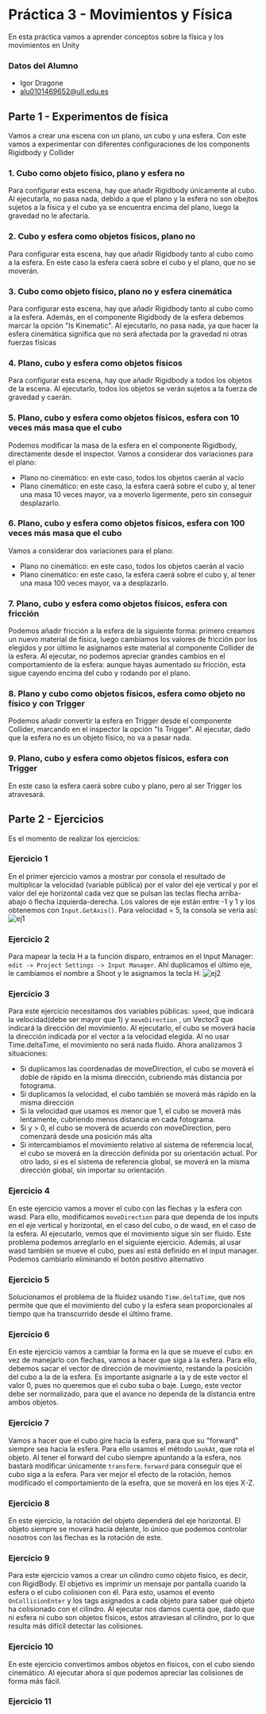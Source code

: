 # Práctica 3 - Movimientos y Física
En esta práctica vamos a aprender conceptos sobre la física y los movimientos en Unity

### Datos del Alumno
- Igor Dragone
- alu0101469652@ull.edu.es

## Parte 1 - Experimentos de física
Vamos a crear una escena con un plano, un cubo y una esfera. Con este vamos a experimentar con diferentes configuraciones de los components Rigidbody y Collider
### 1. Cubo como objeto físico, plano y esfera no
Para configurar esta escena, hay que añadir Rigidbody únicamente al cubo. Al ejecutarla, no pasa nada, debido a que el plano y la esfera no son obejtos sujetos a la física y el cubo ya se encuentra encima del plano, luego la gravedad no le afectaría.
### 2. Cubo y esfera como objetos físicos, plano no
Para configurar esta escena, hay que añadir Rigidbody tanto al cubo como a la esfera. En este caso la esfera caerá sobre el cubo y el plano, que no se moverán. 
### 3. Cubo como objeto físico, plano no y esfera cinemática
Para configurar esta escena, hay que añadir Rigidbody tanto al cubo como a la esfera. Además, en el componente Rigidbody de la esfera debemos marcar la opción "Is Kinematic". Al ejecutarlo, no pasa nada, ya que hacer la esfera cinemática significa que no será afectada por la gravedad ni otras fuerzas físicas
### 4. Plano, cubo y esfera como objetos físicos
Para configurar esta escena, hay que añadir Rigidbody a todos los objetos de la escena. Al ejecutarlo, todos los objetos se verán sujetos a la fuerza de gravedad y caerán.
### 5. Plano, cubo y esfera como objetos físicos, esfera con 10 veces más masa que el cubo
Podemos modificar la masa de la esfera en el componente Rigidbody, directamente desde el inspector. Vamos a considerar dos variaciones para el plano:
- Plano no cinemático: en este caso, todos los objetos caerán al vacío
- Plano cinemático: en este caso, la esfera caerá sobre el cubo y, al tener una masa 10 veces mayor, va a moverlo ligermente, pero sin conseguir desplazarlo.
### 6. Plano, cubo y esfera como objetos físicos, esfera con 100 veces más masa que el cubo
Vamos a considerar dos variaciones para el plano:
- Plano no cinemático: en este caso, todos los objetos caerán al vacío
- Plano cinemático: en este caso, la esfera caerá sobre el cubo y, al tener una masa 100 veces mayor, va a desplazarlo.
### 7. Plano, cubo y esfera como objetos físicos, esfera con fricción
Podemos añadir fricción a la esfera de la siguiente forma: primero creamos un nuevo material de física, luego cambiamos los valores de fricción por los elegidos y por último le asignamos este material al componente Collider de la esfera. Al ejecutar, no podemos apreciar grandes cambios en el comportamiento de la esfera: aunque hayas aumentado su fricción, esta sigue cayendo encima del cubo y rodando por el plano.
### 8. Plano y cubo como objetos físicos, esfera como objeto no físico y con Trigger
Podemos añadir convertir la esfera en Trigger desde el componente Collider, marcando en el inspector la opción "Is Trigger". Al ejecutar, dado que la esfera no es un objeto físico, no va a pasar nada. 
### 9. Plano, cubo y esfera como objetos físicos, esfera con Trigger
En este caso la esfera caerá sobre cubo y plano, pero al ser Trigger los atravesará. 

## Parte 2 - Ejercicios
Es el momento de realizar los ejercicios:

### Ejercicio 1
En el primer ejercicio vamos a mostrar por consola el resultado de multiplicar la velocidad (variable pública) por el valor del eje vertical y por el valor del eje horizontal cada vez que se pulsan las teclas flecha arriba-abajo ó flecha izquierda-derecha. Los valores de eje están entre -1 y 1 y los obtenemos con `Input.GetAxis()`. Para velocidad = 5, la consola se vería así:
![ej1](img/Ej01-pr3.png)

### Ejercicio 2
Para mapear la tecla H a la función disparo, entramos en el Input Manager: `edit -> Project Settings -> Input Manager`. Ahí duplicamos el último eje, le cambiamos el nombre a Shoot y le asignamos la tecla H:
![ej2](img/Ej02-pr3.png)

### Ejercicio 3
Para este ejercicio necesitamos dos variables públicas: `speed`, que indicará la velocidad(debe ser mayor que 1) y `moveDirection` , un Vector3 que indicará la dirección del movimiento. Al ejecutarlo, el cubo se moverá hacia la dirección indicada por el vector a la velocidad elegida. Al no usar Time.deltaTime, el movimiento no será nada fluido. Ahora analizamos 3 situaciones:
- Si duplicamos las coordenadas de moveDirection, el cubo se moverá el doble de rápido en la misma dirección, cubriendo más distancia por fotograma.
- Si duplicamos la velocidad, el cubo también se moverá más rápido en la misma dirección
- Si la velocidad que usamos es menor que 1, el cubo se moverá más lentamente, cubriendo menos distancia en cada fotograma.
- Si y > 0, el cubo se moverá de acuerdo con moveDirection, pero comenzará desde una posición más alta
- Si intercambiamos el movimiento relativo al sistema de referencia local, el cubo se moverá en la dirección definida por su orientación actual. Por otro lado, si es el sistema de referencia global, se moverá en la misma dirección global, sin importar su orientación.

### Ejercicio 4
En este ejercicio vamos a mover el cubo con las flechas y la esfera con wasd. Para ello, modificamos `moveDirection` para que dependa de los inputs en el eje vertical y horizontal, en el caso del cubo, o de wasd, en el caso de la esfera. Al ejecutarlo, vemos que el movimiento sigue sin ser fluido. Este problema podemos arreglarlo en el siguiente ejercicio. Además, al usar wasd también se mueve el cubo, pues así está definido en el input manager. Podemos cambiarlo eliminando el botón positivo alternativo

### Ejercicio 5
Solucionamos el problema de la fluidez usando `Time.deltaTime`, que nos permite que que el movimiento del cubo y la esfera sean proporcionales al tiempo que ha transcurrido desde el último frame. 

### Ejercicio 6
En este ejercicio vamos a cambiar la forma en la que se mueve el cubo: en vez de manejarlo con flechas, vamos a hacer que siga a la esfera. Para ello, debemos sacar el vector de dirección de movimiento, restando la posición del cubo a la de la esfera. Es importante asignarle a la y de este vector el valor 0, pues no queremos que el cubo suba o baje. Luego, este vector debe ser normalizado, para que el avance no dependa de la distancia entre ambos objetos.

### Ejercicio 7
Vamos a hacer que el cubo gire hacia la esfera, para que su "forward" siempre sea hacia la esfera. Para ello usamos el método `LookAt`, que rota el objeto. Al tener el forward del cubo siempre apuntando a la esfera, nos bastarà modificar únicamente `transform.forward` para conseguir que el cubo siga a la esfera. Para ver mejor el efecto de la rotación, hemos modificado el comportamiento de la esefra, que se moverá en los ejes X-Z.

### Ejercicio 8
En este ejercicio, la rotación del objeto dependerá del eje horizontal. El objeto siempre se moverá hacia delante, lo único que podemos controlar nosotros con las flechas es la rotación de este.

### Ejercicio 9
Para este ejercicio vamos a crear un cilindro como objeto físico, es decir, con RigidBody. El objetivo es imprimir un mensaje por pantalla cuando la esfera o el cubo colisionen con él. Para esto, usamos el evento `OnCollisionEnter` y los tags asignados a cada objeto para saber qué objeto ha colisionado con el cilindro. Al ejecutar nos damos cuenta que, dado que ni esfera ni cubo son objetos físicos, estos atraviesan al cilindro, por lo que resulta más difícil detectar las colisiones.

### Ejercicio 10
En este ejercicio convertimos ambos objetos en físicos, con el cubo siendo cinemático. Al ejecutar ahora sí que podemos apreciar las colisiones de forma más fácil.

### Ejercicio 11
